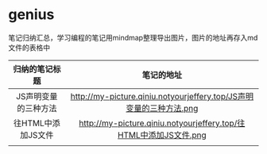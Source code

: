 # genius
笔记归纳汇总，学习编程的笔记用mindmap整理导出图片，图片的地址再存入md文件的表格中

|    归纳的笔记标题    |                          笔记的地址                          |
| :------------------: | :----------------------------------------------------------: |
| JS声明变量的三种方法 | http://my-picture.qiniu.notyourjeffery.top/JS声明变量的三种方法.png |
|  往HTML中添加JS文件  | http://my-picture.qiniu.notyourjeffery.top/往HTML中添加JS文件.png |
|                      |                                                              |

